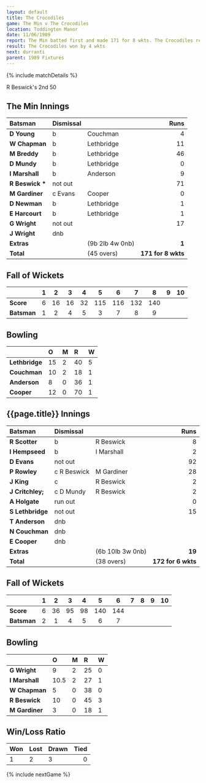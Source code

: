 ```yaml
---
layout: default
title: The Crocodiles
game: The Min v The Crocodiles
location: Toddington Manor
date: 11/06/1989
report: The Min batted first and made 171 for 8 wkts. The Crocodiles replied with 172 for 6 wkts
result: The Crocodiles won by 4 wkts
next: durranti
parent: 1989 Fixtures
---
```


{% include matchDetails %}

R Beswick's 2nd 50

## The Min Innings

| Batsman | Dismissal |  | Runs |
|:---|:---|---|---:|
| **D Young** | b | Couchman | 4 |
| **W Chapman** | b | Lethbridge | 11 |
| **M Breddy** | b | Lethbridge | 46 |
| **D Mundy** | b | Lethbridge | 0 |
| **I Marshall** | b | Anderson | 9 |
| **R Beswick &#42;** | not out |  | 71 |
| **M Gardiner** | c Evans | Cooper | 0 |
| **D Newman** | b | Lethbridge | 1 |
| **E Harcourt** | b | Lethbridge | 1 |
| **G Wright** | not out |  | 17 |
| **J Wright** | dnb |  |  |
| **Extras** | | (9b 2lb 4w 0nb) | **1** |
| **Total** | | (45 overs) | **171 for 8 wkts** |

## Fall of Wickets

| | 1 | 2 | 3 | 4 | 5 | 6 | 7 | 8 | 9 | 10 |
|---|:---:|:---:|:---:|:---:|:---:|:---:|:---:|:---:|:---:|:---:|
| **Score** | 6 | 16 | 16 | 32 | 115 | 116 | 132 | 140 |  |  |
| **Batsman** | 1 | 2 | 4 | 5 | 3 | 7 | 8 | 9 |  |  |

## Bowling

| | O | M | R | W |
|---|:---|:---|:---|:---|
| **Lethbridge** | 15 | 2 | 40 | 5 |
| **Couchman** | 10 | 2 | 18 | 1 |
| **Anderson** | 8 | 0 | 36 | 1 |
| **Cooper** | 12 | 0 | 70 | 1 |

## {{page.title}} Innings

| Batsman | Dismissal |  | Runs |
|:---|:---|---|---:|
| **R Scotter** | b | R Beswick | 8 |
| **I Hempseed** | b | I Marshall | 2 |
| **D Evans** | not out |  | 92 |
| **P Rowley** | c R Beswick | M Gardiner | 28 |
| **J King** | c | R Beswick | 2 |
| **J Critchley;** | c D Mundy | R Beswick | 2 |
| **A Holgate** | run out |  | 0 |
| **S Lethbridge** | not out |  | 15 |
| **T Anderson** | dnb |  |  |
| **N Couchman** | dnb |  |  |
| **E Cooper** | dnb |  |  |
| **Extras** | | (6b 10lb 3w 0nb) | **19** |
| **Total** | | (38 overs) | **172 for 6 wkts** |

## Fall of Wickets

| | 1 | 2 | 3 | 4 | 5 | 6 | 7 | 8 | 9 | 10 |
|---|:---:|:---:|:---:|:---:|:---:|:---:|:---:|:---:|:---:|:---:|
| **Score** | 6 | 36 | 95 | 98 | 140 | 144 |  |  |  |  |
| **Batsman** | 2 | 1 | 4 | 5 | 6 | 7 |  |  |  |  |

## Bowling

| | O | M | R | W |
|---|:---|:---|:---|:---|
| **G Wright** | 9 | 2 | 25 | 0 |
| **I Marshall** | 10.5 | 2 | 27 | 1 |
| **W Chapman** | 5 | 0 | 38 | 0 |
| **R Beswick** | 10 | 0 | 45 | 3 |
| **M Gardiner** | 3 | 0 | 18 | 1 |

## Win/Loss Ratio

| Won | Lost | Drawn | Tied |
|:---|:---|:---|---:|
| 1 | 2 | 3 | 0 |

{% include nextGame %}